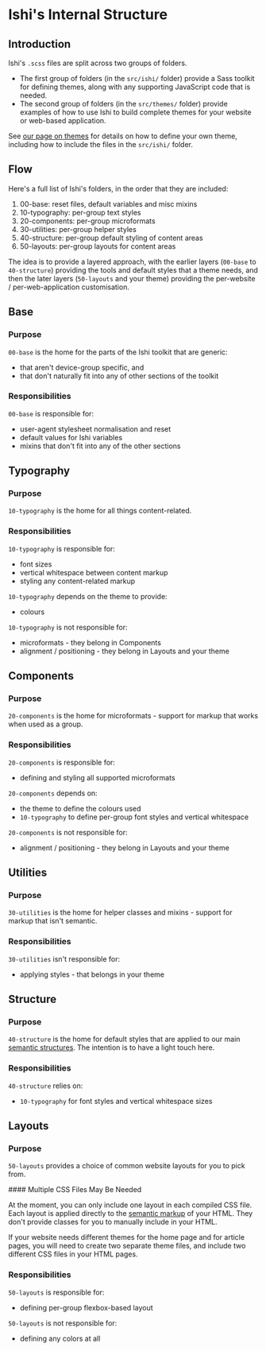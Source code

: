 # Ishi's Internal Structure

## Introduction

Ishi's `.scss` files are split across two groups of folders.

* The first group of folders (in the `src/ishi/` folder) provide a Sass toolkit for defining themes, along with any supporting JavaScript code that is needed.
* The second group of folders (in the `src/themes/` folder) provide examples of how to use Ishi to build complete themes for your website or web-based application.

See [our page on themes](../themes/index.html) for details on how to define your own theme, including how to include the files in the `src/ishi/` folder.

## Flow

Here's a full list of Ishi's folders, in the order that they are included:

1. 00-base: reset files, default variables and misc mixins
1. 10-typography: per-group text styles
1. 20-components: per-group microformats
1. 30-utilities: per-group helper styles
1. 40-structure: per-group default styling of content areas
1. 50-layouts: per-group layouts for content areas

The idea is to provide a layered approach, with the earlier layers (`00-base` to `40-structure`) providing the tools and default styles that a theme needs, and then the later layers (`50-layouts` and your theme) providing the per-website / per-web-application customisation.

## Base

### Purpose

`00-base` is the home for the parts of the Ishi toolkit that are generic:

* that aren't device-group specific, and
* that don't naturally fit into any of other sections of the toolkit

### Responsibilities

`00-base` is responsible for:

* user-agent stylesheet normalisation and reset
* default values for Ishi variables
* mixins that don't fit into any of the other sections

## Typography

### Purpose

`10-typography` is the home for all things content-related.

### Responsibilities

`10-typography` is responsible for:

* font sizes
* vertical whitespace between content markup
* styling any content-related markup

`10-typography` depends on the theme to provide:

* colours

`10-typography` is not responsible for:

* microformats - they belong in Components
* alignment / positioning - they belong in Layouts and your theme

## Components

### Purpose

`20-components` is the home for microformats - support for markup that works when used as a group.

### Responsibilities

`20-components` is responsible for:

* defining and styling all supported microformats

`20-components` depends on:

* the theme to define the colours used
* `10-typography` to define per-group font styles and vertical whitespace

`20-components` is not responsible for:

* alignment / positioning - they belong in Layouts and your theme

## Utilities

### Purpose

`30-utilities` is the home for helper classes and mixins - support for markup that isn't semantic.

### Responsibilities

`30-utilities` isn't responsible for:

* applying styles - that belongs in your theme

## Structure

### Purpose

`40-structure` is the home for default styles that are applied to our main [semantic structures](../structure/index.html). The intention is to have a light touch here.

### Responsibilities

`40-structure` relies on:

* `10-typography` for font styles and vertical whitespace sizes

## Layouts

### Purpose

`50-layouts` provides a choice of common website layouts for you to pick from.

<div class="callout warning" markdown="1">
#### Multiple CSS Files May Be Needed

At the moment, you can only include one layout in each compiled CSS file. Each layout is applied directly to the [semantic markup](../structure/index.html) of your HTML. They don't provide classes for you to manually include in your HTML.

If your website needs different themes for the home page and for article pages, you will need to create two separate theme files, and include two different CSS files in your HTML pages.
</div>

### Responsibilities

`50-layouts` is responsible for:

* defining per-group flexbox-based layout

`50-layouts` is not responsible for:

* defining any colors at all

